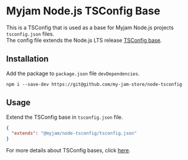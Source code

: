# Myjam Node.js TSConfig Base

This is a TSConfig that is used as a base for Myjam Node.js projects `tsconfig.json` files.  
The config file extends the Node.js LTS release [TSConfig base](https://www.npmjs.com/package/@tsconfig/node12).

## Installation

Add the package to `package.json` file `devDependencies`.

```shell
npm i --save-dev https://git@github.com/my-jam-store/node-tsconfig
```

## Usage

Extend the TSConfig base in `tsconfig.json` file.

```json
{
  "extends": "@myjam/node-tsconfig/tsconfig.json"
}
```

For more details about TSConfig bases, click [here](https://www.typescriptlang.org/docs/handbook/tsconfig-json.html#tsconfig-bases).
